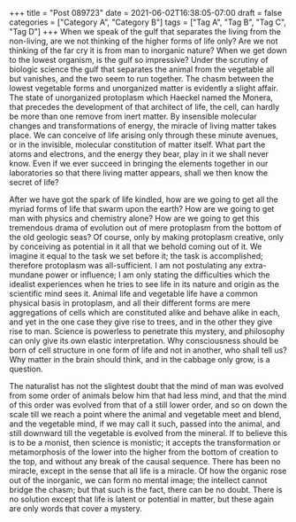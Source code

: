 +++
title = "Post 089723"
date = 2021-06-02T16:38:05-07:00
draft = false
categories = ["Category A", "Category B"]
tags = ["Tag A", "Tag B", "Tag C", "Tag D"]
+++
When we speak of the gulf that separates the living from the non-living, are we not thinking of the higher forms of life only? Are we not thinking of the far cry it is from man to inorganic nature? When we get down to the lowest organism, is the gulf so impressive? Under the scrutiny of biologic science the gulf that separates the animal from the vegetable all but vanishes, and the two seem to run together. The chasm between the lowest vegetable forms and unorganized matter is evidently a slight affair. The state of unorganized protoplasm which Haeckel named the Monera, that precedes the development of that architect of life, the cell, can hardly be more than one remove from inert matter. By insensible molecular changes and transformations of energy, the miracle of living matter takes place. We can conceive of life arising only through these minute avenues, or in the invisible, molecular constitution of matter itself. What part the atoms and electrons, and the energy they bear, play in it we shall never know. Even if we ever succeed in bringing the elements together in our laboratories so that there living matter appears, shall we then know the secret of life?

After we have got the spark of life kindled, how are we going to get all the myriad forms of life that swarm upon the earth? How are we going to get man with physics and chemistry alone? How are we going to get this tremendous drama of evolution out of mere protoplasm from the bottom of the old geologic seas? Of course, only by making protoplasm creative, only by conceiving as potential in it all that we behold coming out of it. We imagine it equal to the task we set before it; the task is accomplished; therefore protoplasm was all-sufficient. I am not postulating any extra-mundane power or influence; I am only stating the difficulties which the idealist experiences when he tries to see life in its nature and origin as the scientific mind sees it. Animal life and vegetable life have a common physical basis in protoplasm, and all their different forms are mere aggregations of cells which are constituted alike and behave alike in each, and yet in the one case they give rise to trees, and in the other they give rise to man. Science is powerless to penetrate this mystery, and philosophy can only give its own elastic interpretation. Why consciousness should be born of cell structure in one form of life and not in another, who shall tell us? Why matter in the brain should think, and in the cabbage only grow, is a question.

The naturalist has not the slightest doubt that the mind of man was evolved from some order of animals below him that had less mind, and that the mind of this order was evolved from that of a still lower order, and so on down the scale till we reach a point where the animal and vegetable meet and blend, and the vegetable mind, if we may call it such, passed into the animal, and still downward till the vegetable is evolved from the mineral. If to believe this is to be a monist, then science is monistic; it accepts the transformation or metamorphosis of the lower into the higher from the bottom of creation to the top, and without any break of the causal sequence. There has been no miracle, except in the sense that all life is a miracle. Of how the organic rose out of the inorganic, we can form no mental image; the intellect cannot bridge the chasm; but that such is the fact, there can be no doubt. There is no solution except that life is latent or potential in matter, but these again are only words that cover a mystery.
